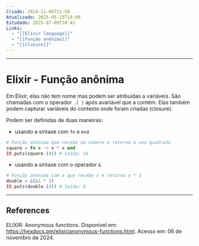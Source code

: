 ```yaml
---
Criado: 2024-11-06T21:58
Atualizado: 2025-05-23T14:09
Estudado: 2025-07-09T10:43
Links:
  - "[[Elixir language]]"
  - "[[Função anônima]]"
  - "[[Closure]]"
---
```

---
# Elixir - Função anônima

Em Elixir, elas não tem nome mas podem ser atribuídas a variáveis. São chamadas com o operador `.( )` após avariável que a contém. Elas também podem capturar variáveis do contexto onde foram criadas (closure).

Podem ser definidas de duas maneiras:

- usando a sintaxe com `fn` e `end`

```elixir
# Função anônima que recebe um número e retorna o seu quadrado
square = fn x -> x * x end
IO.puts(square.(4)) # Saída: 16
```

- usando a sintaxe com o operador `&`

```elixir
# Função anônima com o que recebe x e retorna x * 2
double = &(&1 * 2)
IO.puts(double.(4)) # Saída: 8
```

---

## References

ELIXIR: Anonymous functions. Disponível em: https://hexdocs.pm/elixir/anonymous-functions.html. Acesso em: 06 de novembro  de 2024.